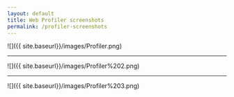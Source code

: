 ```yaml
---
layout: default
title: Web Profiler screenshots
permalink: /profiler-screenshots
---
```


![]({{ site.baseurl}}/images/Profiler.png)

---

![]({{ site.baseurl}}/images/Profiler%202.png)

---

![]({{ site.baseurl}}/images/Profiler%203.png)
